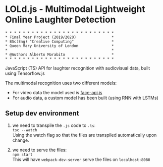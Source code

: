 # LOLd.js - Multimodal Lightweight Online Laughter Detection

```
* * * * * * * * * * * * * * * * * * * * * * * * *
* Final Year Project (2019/2020)                *
* BSc(Eng) "Creative Computing"                 *
* Queen Mary University of London               *
*                                               *
* @Authors Alberto Morabito                     *
* * * * * * * * * * * * * * * * * * * * * * * * *
```

JavaScript (TS) API for laughter recognition with audiovisual data, built using Tensorflow.js <br>

The multimodal recognition uses two different models:

- For video data the model used is [face-api.js](https://github.com/justadudewhohacks/face-api.js/)
- For audio data, a custom model has been built (using RNN with LSTMs)

## Setup dev environment

1. we need to transpile the `.js` code to `.ts`: <br>
   `tsc --watch` <br>
   Using the watch flag so that the files are transpiled automatically upon change.

2. we need to serve the files: <br>
   `npm start` <br>
   This will have `webpack-dev-server` serve the files on `localhost:8080`
